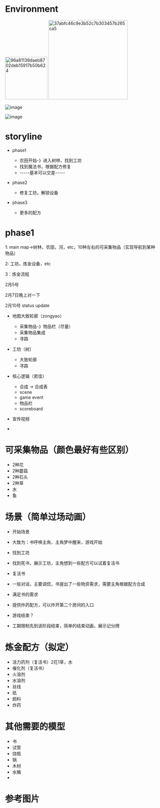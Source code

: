 # Environment

<img width="138" alt="96a81138daeb8702deb15917b50b624" src="https://user-images.githubusercontent.com/9064139/152664403-2a08afc7-1716-4b91-a059-88ac828160c3.png">

<img width="258" alt="37abfc46c9e3b52c7b303457b265ca5" src="https://user-images.githubusercontent.com/9064139/152664405-9847c63d-d434-49a9-a095-40847863a5b3.png">

![image](https://user-images.githubusercontent.com/9064139/152664411-d3327fa2-8100-4eeb-b4f0-6bad981c2f46.png)

![image](https://user-images.githubusercontent.com/9064139/152664416-680af3b3-327f-4986-b2b4-23747f1bbf60.png)


# storyline

- phase1

  - 农田开始-》进入树林，找到工坊
  - 找到魔法书，根据配方修复
  - -----基本可以交差-----

- phase2

  - 修复工坊，解锁设备

- phase3

  - 更多的配方

  





# phase1

1: main map->树林，农田，河，etc，10种左右的可采集物品（实现导航到某种物品）

2: 工坊，炼金设备，etc

3：炼金流程



2月5号



2月7日晚上对一下



2月10号 status update

- 地图大致轮廓（zongyao）
  - 采集物品-》物品栏（尽量）
  - 采集物品集成
  - 寻路
- 工坊（树）
  - 大致轮廓
  - 寻路
- 核心逻辑（若佳）
  - 合成 -> 合成表
  - scene
  - game event
  - 物品栏
  - scoreboard





- 宣传视频
- 


# 可采集物品（颜色最好有些区别）
- 2种花
- 2种蘑菇
- 2种石头
- 2种草
- 水
- 鱼

# 场景（简单过场动画）
- 开始场景
- 大致为：书呼唤主角，主角梦中醒来，游戏开始

- 找到工坊
- 找到死书，展示工坊，主角想到一些配方可以试着复活书

- 复活书
- 一些对话，主要调侃，书提出了一些物资需求，需要主角根据配方合成

- 满足书的需求
- 提供炸药配方，可以炸开第二个房间的入口

- 游戏结束？
- 工期限制先到该阶段结束，简单的结束动画，展示记分牌

# 炼金配方（拟定）
- 活力药剂（复活书）2花1草，水
- 催化剂（复活书）
- 火溶剂
- 水溶剂
- 丝线
- 纸
- 颜料
- 炸药

# 其他需要的模型
- 书
- 试管
- 烧瓶
- 锅
- 木材
- 水桶
- 

# 参考图片


